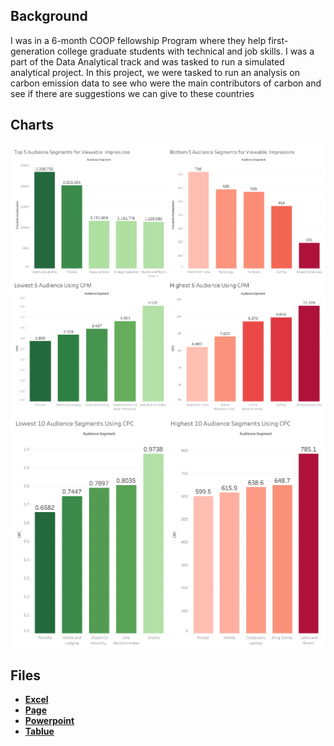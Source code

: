 ## Background
I was in a 6-month COOP fellowship Program where they help first-generation college graduate students with technical and job skills. I was a part of the Data Analytical track and was tasked to run a simulated analytical project. In this project, we were tasked to run an analysis on carbon emission data to see who were the main contributors of carbon and see if there are suggestions we can give to these countries


## Charts
<img style="display: block; margin: auto;" src="https://github.com/Christopher-Arzate/Social_Media/blob/main/Social_Media/Dashboard_View_CPM.png">
<img style="display: block; margin: auto;" src="https://github.com/Christopher-Arzate/Social_Media/blob/main/Social_Media/Dashboard_CPC.png">

## Files
- [**Excel**](https://github.com/Christopher-Arzate/Social_Media/blob/main/PBL_DA_FA24_CAPSTONE_DATA.csv)
- [**Page**](https://github.com/Christopher-Arzate/Social_Media/blob/main/Social_Media/Data%20Demons%20One%20Pager.pdf)
- [**Powerpoint**](https://github.com/Christopher-Arzate/Carbon/blob/main/Carbon/Carbon_Emission_Presentation.pdf)
- [**Tablue**](https://public.tableau.com/views/capstone_project_17309388390870/Lowest10AudienceTagsUsingCPA?:language=en-US&:sid=&:redirect=auth&:display_count=n&:origin=viz_share_link)
